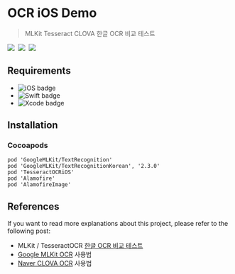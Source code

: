 # OCR iOS Demo
>MLKit Tesseract CLOVA 한글 OCR 비교 테스트
<p>
  <a><img src="https://img.shields.io/badge/Tesseract%20OCR-000000?style=flat-square"/></a>&nbsp
  <a href="https://cloud.google.com/"><img src="https://img.shields.io/badge/Google%20MLKit-4285F4?style=flat-square&logo=GoogleCloud&logoColor=white&link=https://cloud.google.com/"/></a>&nbsp
  <a href="https://www.ncloud.com/"><img src="https://img.shields.io/badge/Naver%20CLOVA-03C75A?style=flat-square&logo=Naver&logoColor=white&link=https://www.ncloud.com/"/></a>
</p>


## Requirements
- ![iOS badge](https://img.shields.io/badge/iOS-13.0%2B-green)
- ![Swift badge](https://img.shields.io/badge/Swift-5-orange)
- ![Xcode badge](https://img.shields.io/badge/Xcode-13.0-blue)

## Installation
### Cocoapods
```
pod 'GoogleMLKit/TextRecognition'
pod 'GoogleMLKit/TextRecognitionKorean', '2.3.0'
pod 'TesseractOCRiOS'
pod 'Alamofire'
pod 'AlamofireImage'
```

## References
If you want to read more explanations about this project, please refer to the following post:
- MLKit / TesseractOCR [한글 OCR 비교 테스트](https://hongssup.tistory.com/221)
- [Google MLKit OCR](https://hongssup.tistory.com/223) 사용법
- [Naver CLOVA OCR](https://hongssup.tistory.com/273) 사용법
